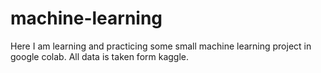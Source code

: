 # machine-learning

Here I am learning and practicing some small machine learning project in google colab.
All data is taken form kaggle.
